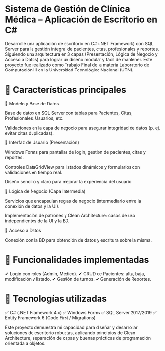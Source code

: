 # Sistema de Gestión de Clínica Médica – Aplicación de Escritorio en C#
Desarrollé una aplicación de escritorio en C# (.NET Framework) con SQL Server para la gestión integral de pacientes, citas, profesionales y reportes. Siguiendo una arquitectura en 3 capas (Presentación, Lógica de Negocio y Acceso a Datos) para lograr un diseño modular y fácil de mantener. Este proyecto fue realizado como Trabajo Final de la materia Laboratorio de Computación III en la Universidad Tecnológica Nacional (UTN).

# 📌 Características principales
🔹 Modelo y Base de Datos

Base de datos en SQL Server con tablas para Pacientes, Citas, Profesionales, Usuarios, etc.

Validaciones en la capa de negocio para asegurar integridad de datos (p. ej. evitar citas duplicadas).

🔹 Interfaz de Usuario (Presentación)

Windows Forms para pantallas de login, gestión de pacientes, citas y reportes.

Controles DataGridView para listados dinámicos y formularios con validaciones en tiempo real.

Diseño sencillo y claro para mejorar la experiencia del usuario.

🔹 Lógica de Negocio (Capa Intermedia)

Servicios que encapsulan reglas de negocio (intermediario entre la conexión de datos y la UI).

Implementación de patrones y Clean Architecture: casos de uso independientes de la UI y la BD.

🔹 Acceso a Datos

Conexión con la BD para obtención de datos y escritura sobre la misma.

# 📌 Funcionalidades implementadas
✔ Login con roles (Admin, Médico).
✔ CRUD de Pacientes: alta, baja, modificación y listado.
✔ Gestión de turnos.
✔ Generación de Reportes.

# 📌 Tecnologías utilizadas
✅ C# (.NET Framework 4.x)
✅ Windows Forms
✅ SQL Server 2017/2019
✅ Entity Framework 6 (Code First / Migrations)

Este proyecto demuestra mi capacidad para diseñar y desarrollar soluciones de escritorio robustas, aplicando principios de Clean Architecture, separación de capas y buenas prácticas de programación orientada a objetos.

